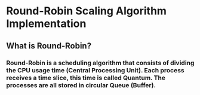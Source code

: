 <h1 align="">Round-Robin Scaling Algorithm Implementation</h1>

<h2 align="">What is Round-Robin?</h2>

<h3 align="">Round-Robin is a scheduling algorithm that consists of dividing the CPU usage time (Central Processing Unit). Each process receives a time slice, this time is called Quantum. The processes are all stored in circular Queue (Buffer).</h3>
